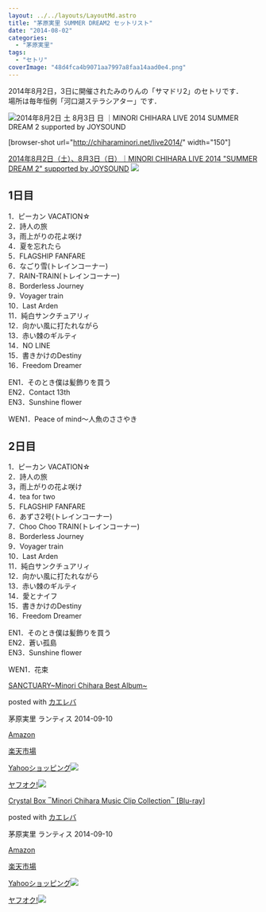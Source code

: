```yaml
---
layout: ../../layouts/LayoutMd.astro
title: "茅原実里 SUMMER DREAM2 セットリスト"
date: "2014-08-02"
categories: 
  - "茅原実里"
tags: 
  - "セトリ"
coverImage: "48d4fca4b9071aa7997a8faa14aad0e4.png"
---
```


2014年8月2日，3日に開催されたみのりんの「サマドリ2」のセトリです．  
場所は毎年恒例「河口湖ステラシアター」です．

![2014年8月2日 土 8月3日 日 ｜MINORI CHIHARA LIVE 2014 SUMMER DREAM 2 supported by JOYSOUND](/archive/images/48d4fca4b9071aa7997a8faa14aad0e4.png "2014年8月2日（土）、8月3日（日）｜MINORI_CHIHARA_LIVE_2014__SUMMER_DREAM_2__supported_by_JOYSOUND.png")

\[browser-shot url="http://chiharaminori.net/live2014/" width="150"\]

[2014年8月2日（土）、8月3日（日）｜MINORI CHIHARA LIVE 2014 "SUMMER DREAM 2" supported by JOYSOUND](http://chiharaminori.net/live2014/) [![](http://b.hatena.ne.jp/entry/image/http://chiharaminori.net/live2014/)](http://b.hatena.ne.jp/entry/http://chiharaminori.net/live2014/)

## 1日目

1．ピーカン VACATION☆  
2．詩人の旅  
3，雨上がりの花よ咲け  
4．夏を忘れたら  
5．FLAGSHIP FANFARE  
6．なごり雪(トレインコーナー)  
7．RAIN-TRAIN(トレインコーナー)  
8．Borderless Journey  
9．Voyager train  
10．Last Arden  
11．純白サンクチュアリィ  
12．向かい風に打たれながら  
13．赤い棘のギルティ  
14．NO LINE  
15．書きかけのDestiny  
16．Freedom Dreamer

EN1．そのとき僕は髪飾りを買う  
EN2．Contact 13th  
EN3．Sunshine flower

WEN1．Peace of mind～人魚のささやき

## 2日目

1．ピーカン VACATION☆  
2．詩人の旅  
3，雨上がりの花よ咲け  
4．tea for two  
5．FLAGSHIP FANFARE  
6．あずさ2号(トレインコーナー)  
7．Choo Choo TRAIN(トレインコーナー)  
8．Borderless Journey  
9．Voyager train  
10．Last Arden  
11．純白サンクチュアリィ  
12．向かい風に打たれながら  
13．赤い棘のギルティ  
14．愛とナイフ  
15．書きかけのDestiny  
16．Freedom Dreamer

EN1．そのとき僕は髪飾りを買う  
EN2．蒼い孤島  
EN3．Sunshine flower

WEN1．花束

[](https://www.amazon.co.jp/exec/obidos/ASIN/B00KDPP49Y/mizuka123-22/ref=nosim/)

[SANCTUARY~Minori Chihara Best Album~](https://www.amazon.co.jp/exec/obidos/ASIN/B00KDPP49Y/mizuka123-22/ref=nosim/)

posted with [カエレバ](http://kaereba.com)

茅原実里 ランティス 2014-09-10

[Amazon](http://www.amazon.co.jp/gp/search?keywords=SANCTUARY~Minori%20Chihara%20Best%20Album~&__mk_ja_JP=%83J%83%5E%83J%83i&tag=mizuka123-22 "アマゾン")

[楽天市場](http://hb.afl.rakuten.co.jp/hgc/032b53ee.4b34c5ee.0f4a541e.f440145e/?pc=http%3A%2F%2Fsearch.rakuten.co.jp%2Fsearch%2Fmall%2FSANCTUARY~Minori%2520Chihara%2520Best%2520Album~%2F-%2Ff.1-p.1-s.1-sf.0-st.A-v.2%3Fx%3D0%26scid%3Daf_ich_link_urltxt%26m%3Dhttp%3A%2F%2Fm.rakuten.co.jp%2F "楽天市場")

[Yahooショッピング![](//ad.jp.ap.valuecommerce.com/servlet/gifbanner?sid=3066752&pid=881990642)](//ck.jp.ap.valuecommerce.com/servlet/referral?sid=3066752&pid=881990642&vc_url=http%3A%2F%2Fshopping.search.yahoo.co.jp%2Fsearch%3FuIv%3Don%26ei%3DUTF-8%26tab_ex%3Dcommerce%26slider%3D0%26va%3DSANCTUARY~Minori%2520Chihara%2520Best%2520Album~ "Yahooショッピング")

[ヤフオク!![](//ad.jp.ap.valuecommerce.com/servlet/gifbanner?sid=3066752&pid=881990645)](//ck.jp.ap.valuecommerce.com/servlet/referral?sid=3066752&pid=881990645&vc_url=http%3A%2F%2Fauctions.search.yahoo.co.jp%2Fsearch%3Fvo%3D%26ve%3D%26auccat%3D0%26aucminprice%3D%26aucmaxprice%3D%26aucmin_bidorbuy_price%3D%26aucmax_bidorbuy_price%3D%26loc_cd%3D0%26abatch%3D0%26istatus%3D0%26filtered%3D1%26ei%3DUTF-8%26tab_ex%3Dcommerce%26va%3DSANCTUARY~Minori%2520Chihara%2520Best%2520Album~ "ヤフオク!")

[](https://www.amazon.co.jp/exec/obidos/ASIN/B00KDPP4Q2/mizuka123-22/ref=nosim/)

[Crystal Box ‾Minori Chihara Music Clip Collection‾ \[Blu-ray\]](https://www.amazon.co.jp/exec/obidos/ASIN/B00KDPP4Q2/mizuka123-22/ref=nosim/)

posted with [カエレバ](http://kaereba.com)

茅原実里 ランティス 2014-09-10

[Amazon](http://www.amazon.co.jp/gp/search?keywords=Crystal%20Box%20%81PMinori%20Chihara%20Music%20Clip%20Collection%81P%20%5BBlu-ray%5D%20&__mk_ja_JP=%83J%83%5E%83J%83i&tag=mizuka123-22 "アマゾン")

[楽天市場](http://hb.afl.rakuten.co.jp/hgc/032b53ee.4b34c5ee.0f4a541e.f440145e/?pc=http%3A%2F%2Fsearch.rakuten.co.jp%2Fsearch%2Fmall%2FCrystal%2520Box%2520%25E2%2580%25BEMinori%2520Chihara%2520Music%2520Clip%2520Collection%25E2%2580%25BE%2520%255BBlu-ray%255D%2520%2F-%2Ff.1-p.1-s.1-sf.0-st.A-v.2%3Fx%3D0%26scid%3Daf_ich_link_urltxt%26m%3Dhttp%3A%2F%2Fm.rakuten.co.jp%2F "楽天市場")

[Yahooショッピング![](//ad.jp.ap.valuecommerce.com/servlet/gifbanner?sid=3066752&pid=881990642)](//ck.jp.ap.valuecommerce.com/servlet/referral?sid=3066752&pid=881990642&vc_url=http%3A%2F%2Fshopping.search.yahoo.co.jp%2Fsearch%3FuIv%3Don%26ei%3DUTF-8%26tab_ex%3Dcommerce%26slider%3D0%26va%3DCrystal%2520Box%2520%25E2%2580%25BEMinori%2520Chihara%2520Music%2520Clip%2520Collection%25E2%2580%25BE%2520%255BBlu-ray%255D%2520 "Yahooショッピング")

[ヤフオク!![](//ad.jp.ap.valuecommerce.com/servlet/gifbanner?sid=3066752&pid=881990645)](//ck.jp.ap.valuecommerce.com/servlet/referral?sid=3066752&pid=881990645&vc_url=http%3A%2F%2Fauctions.search.yahoo.co.jp%2Fsearch%3Fvo%3D%26ve%3D%26auccat%3D0%26aucminprice%3D%26aucmaxprice%3D%26aucmin_bidorbuy_price%3D%26aucmax_bidorbuy_price%3D%26loc_cd%3D0%26abatch%3D0%26istatus%3D0%26filtered%3D1%26ei%3DUTF-8%26tab_ex%3Dcommerce%26va%3DCrystal%2520Box%2520%25E2%2580%25BEMinori%2520Chihara%2520Music%2520Clip%2520Collection%25E2%2580%25BE%2520%255BBlu-ray%255D%2520 "ヤフオク!")
